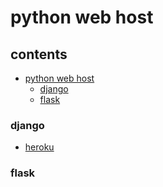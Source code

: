
# python web host
## contents

- [python web host](#python-web-host)
  - [django](#django)
  - [flask](#flask)
  
  
### django
 
 - [heroku](https://www.heroku.com/)

### flask
  
 
  
